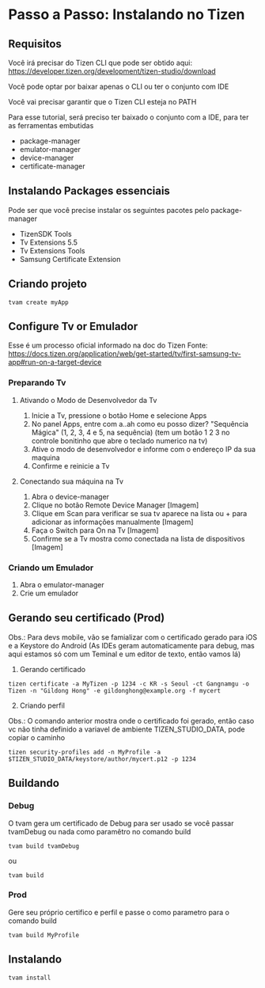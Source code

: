 # Passo a Passo: Instalando no Tizen

## Requisitos

Você irá precisar do Tizen CLI que pode ser obtido aqui:
https://developer.tizen.org/development/tizen-studio/download

Você pode optar por baixar apenas o CLI ou ter o conjunto com IDE

Você vai precisar garantir que o Tizen CLI esteja no PATH

Para esse tutorial, será preciso ter baixado o conjunto com a IDE, para ter as ferramentas embutidas

- package-manager
- emulator-manager
- device-manager
- certificate-manager

## Instalando Packages essenciais

Pode ser que você precise instalar os seguintes pacotes pelo package-manager
 - TizenSDK Tools
 - Tv Extensions 5.5
 - Tv Extensions Tools
 - Samsung Certificate Extension

## Criando projeto

`tvam create myApp`

## Configure Tv or Emulador

Esse é um processo oficial informado na doc do Tizen
Fonte: https://docs.tizen.org/application/web/get-started/tv/first-samsung-tv-app#run-on-a-target-device

### Preparando Tv

1. Ativando o Modo de Desenvolvedor da Tv
    1. Inicie a Tv, pressione o botão Home e selecione Apps
    2. No panel Apps, entre com a..ah como eu posso dizer? "Sequência Mágica" (1, 2, 3, 4 e 5, na sequência) (tem um botão 1 2 3 no controle bonitinho que abre o teclado numerico na tv)
    3. Ative o modo de desenvolvedor e informe com o endereço IP da sua maquina
    4. Confirme e reinicie a Tv

2. Conectando sua máquina na Tv
    1. Abra o device-manager
    2. Clique no botão Remote Device Manager 
    [Imagem]
    3. Clique em Scan para verificar se sua tv aparece na lista ou + para adicionar as informações manualmente
    [Imagem]
    4. Faça o Switch para On na Tv
    [Imagem]
    5. Confirme se a Tv mostra como conectada na lista de dispositivos
    [Imagem]

### Criando um Emulador

1. Abra o emulator-manager
2. Crie um emulador

## Gerando seu certificado (Prod)
Obs.: Para devs mobile, vão se famializar com o certificado gerado para iOS e a Keystore do Android (As IDEs geram automaticamente para debug, mas aqui estamos só com um Teminal e um editor de texto, então vamos lá)

1. Gerando certificado
    
`tizen certificate -a MyTizen -p 1234 -c KR -s Seoul -ct Gangnamgu -o Tizen -n "Gildong Hong" -e gildonghong@example.org -f mycert`

2. Criando perfil

Obs.: O comando anterior mostra onde o certificado foi gerado, então caso vc não tinha definido a variavel de ambiente TIZEN_STUDIO_DATA, pode copiar o caminho

`tizen security-profiles add -n MyProfile -a $TIZEN_STUDIO_DATA/keystore/author/mycert.p12 -p 1234`

## Buildando

### Debug

O tvam gera um certificado de Debug para ser usado se você passar tvamDebug ou nada como paramêtro no comando build

`tvam build tvamDebug`

ou

`tvam build`

### Prod

Gere seu próprio certifico e perfil e passe o como parametro para o comando build

`tvam build MyProfile`

## Instalando

`tvam install`